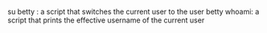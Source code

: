 su betty :  a script that switches the current user to the user betty
whoami: a script that prints the effective username of the current user
